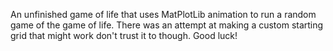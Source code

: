 An unfinished game of life that uses MatPlotLib animation to run a random game of the game of life. There was an attempt at making a custom starting grid that might work don't trust it to though. Good luck!
